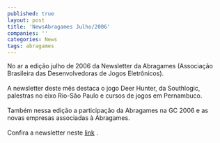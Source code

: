 ```yaml
---
published: true
layout: post
title: 'NewsAbragames Julho/2006'
companies: ''
categories: News
tags: abragames
---
```

No ar a edição julho de 2006 da Newsletter da Abragames (Associação Brasileira das Desenvolvedoras de Jogos Eletrônicos).<br /><br />A newsletter deste mês destaca o jogo Deer Hunter, da Southlogic, palestras no eixo Rio-São Paulo e cursos de jogos em Pernambuco.<br /><br />Também nessa edição a participação da Abragames na GC 2006 e as novas empresas associadas à Abragames.<br /><br />Confira a newsletter neste <a href="http://www.abragames.com.br/newsletter/arquivo/06/07/" target="_blank">link</a>
.
